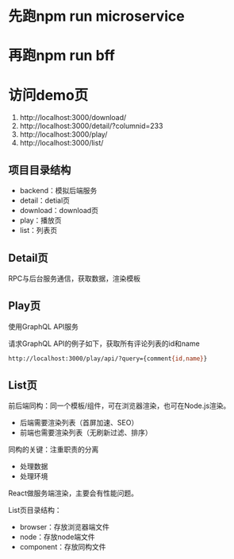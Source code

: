 # 先跑npm run microservice
# 再跑npm run bff
# 访问demo页
1. http://localhost:3000/download/
2. http://localhost:3000/detail/?columnid=233
3. http://localhost:3000/play/
4. http://localhost:3000/list/

## 项目目录结构
- backend：模拟后端服务
- detail：detial页
- download：download页
- play：播放页
- list：列表页

## Detail页
RPC与后台服务通信，获取数据，渲染模板

## Play页
使用GraphQL API服务

请求GraphQL API的例子如下，获取所有评论列表的id和name
```bash
http://localhost:3000/play/api/?query={comment{id,name}}
```

## List页
前后端同构：同一个模板/组件，可在浏览器渲染，也可在Node.js渲染。
- 后端需要渲染列表（首屏加速、SEO）
- 前端也需要渲染列表（无刷新过滤、排序）

同构的关键：注重职责的分离
- 处理数据
- 处理环境

React做服务端渲染，主要会有性能问题。

List页目录结构：
- browser：存放浏览器端文件
- node：存放node端文件
- component：存放同构文件
